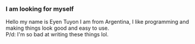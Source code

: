 ### I am looking for myself
Hello my name is Eyen Tuyon I am from Argentina, I like programming and making things look good and easy to use.</br>
P/d: I'm so bad at writing these things lol.</br>
